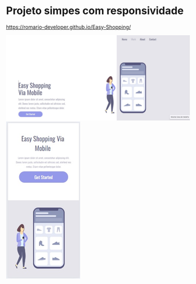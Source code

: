 <h1>Projeto simpes com responsividade</h1>

https://romario-developer.github.io/Easy-Shopping/

<img src="https://github.com/romario-developer/Easy-Shopping/blob/main/desktop.jpg?raw=true"/>
<img src="https://github.com/romario-developer/Easy-Shopping/blob/main/mobile.jpg?raw=true"/>
